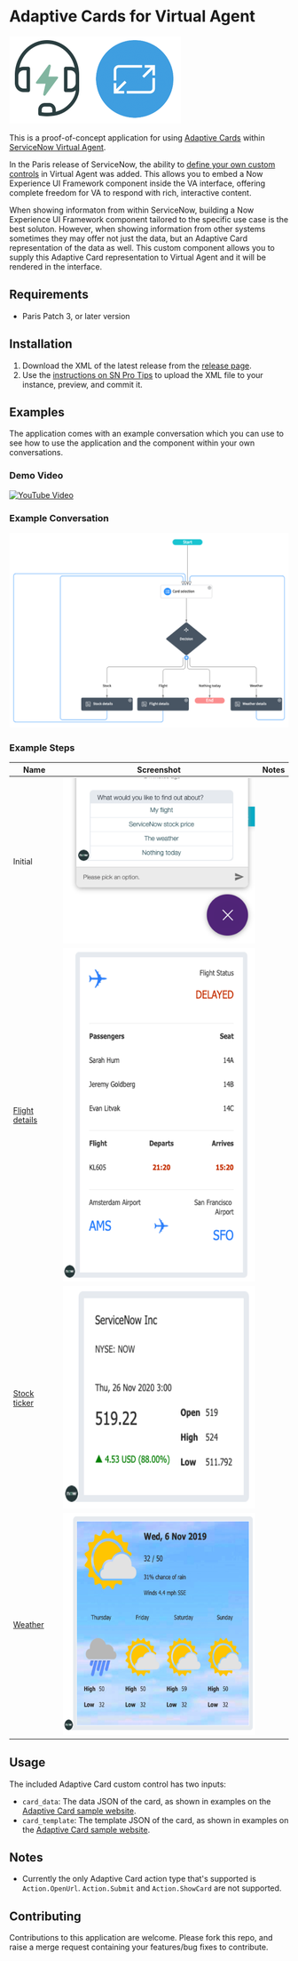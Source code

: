 # Adaptive Cards for Virtual Agent

![](resources/va-adaptive-cards.png)

This is a proof-of-concept application for using [Adaptive Cards](adaptivecards.io/) within [ServiceNow Virtual Agent](https://www.servicenow.com/products/virtual-agent.html).

In the Paris release of ServiceNow, the ability to [define your own custom controls](https://docs.servicenow.com/bundle/paris-performance-analytics-and-reporting/page/administer/virtual-agent/concept/custom-controls.html) in Virtual Agent was added. This allows you to embed a Now Experience UI Framework component inside the VA interface, offering complete freedom for VA to respond with rich, interactive content.

When showing informaton from within ServiceNow, building a Now Experience UI Framework component tailored to the specific use case is the best soluton. However, when showing information from other systems sometimes they may offer not just the data, but an Adaptive Card representation of the data as well. This custom component allows you to supply this Adaptive Card representation  to Virtual Agent and it will be rendered in the interface.

## Requirements
- Paris Patch 3, or later version

## Installation
1. Download the XML of the latest release from the [release page](https://github.com/dylanlindgren/va-adaptive-cards/releases).
2. Use the [instructions on SN Pro Tips](https://snprotips.com/installing-an-update-set-from-xml) to upload the XML file to your instance, preview, and commit it.

## Examples
The application comes with an example conversation which you can use to see how to use the application and the component within your own conversations.

### Demo Video

[![YouTube Video](https://img.youtube.com/vi/FeK7bzXw4vg/0.jpg)](https://youtu.be/FeK7bzXw4vg)

### Example Conversation

![](resources/5-conversation.png)

### Example Steps

| Name           | Screenshot | Notes |
|----------------|------------|-------|
| Initial        |      ![](resources/1-initial.png)      |       |
| [Flight details](https://adaptivecards.io/samples/FlightUpdate.html) |      <img src="resources/2-flight.png" height="600px"/>      |       |
| [Stock ticker](https://adaptivecards.io/samples/StockUpdate.html)   |      <img src="resources/3-stock.png" height="400px"/>      |       |
| [Weather](https://adaptivecards.io/samples/WeatherLarge.html)        |     <img src="resources/4-weather.png" height="400px"/>       |       |


## Usage
The included Adaptive Card custom control has two inputs:

- `card_data`: The data JSON of the card, as shown in examples on the [Adaptive Card sample website](https://adaptivecards.io/samples/).
- `card_template`: The template JSON of the card, as shown in examples on the [Adaptive Card sample website](https://adaptivecards.io/samples/).

## Notes
- Currently the only Adaptive Card action type that's supported is `Action.OpenUrl`. `Action.Submit` and `Action.ShowCard` are not supported.

## Contributing
Contributions to this application are welcome. Please fork this repo, and raise a merge request containing your features/bug fixes to contribute.

